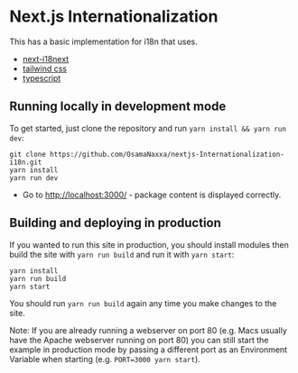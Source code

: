 # Next.js Internationalization

This has a basic implementation for i18n that uses.

* [next-i18next](https://www.npmjs.com/package/next-i18next)
* [tailwind css](https://tailwindcss.com/)
* [typescript](https://www.typescriptlang.org/docs/handbook/react.html)

## Running locally in development mode

To get started, just clone the repository and run `yarn install && yarn run dev`:

    git clone https://github.com/OsamaNaxxa/nextjs-Internationalization-i18n.git
    yarn install
    yarn run dev

- Go to [http://localhost:3000/](http://localhost:3000/) - package content is displayed correctly.

## Building and deploying in production

If you wanted to run this site in production, you should install modules then build the site with `yarn run build` and run it with `yarn start`:

    yarn install
    yarn run build
    yarn start

You should run `yarn run build` again any time you make changes to the site.

Note: If you are already running a webserver on port 80 (e.g. Macs usually have the Apache webserver running on port 80) you can still start the example in production mode by passing a different port as an Environment Variable when starting (e.g. `PORT=3000 yarn start`).
